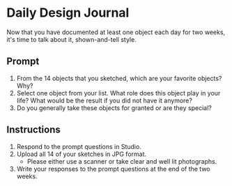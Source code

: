 # Daily Design Journal

Now that you have documented at least one object each day for two weeks, it's time to talk about it, shown-and-tell style.

## Prompt

1. From the 14 objects that you sketched, which are your favorite objects? Why?
2. Select one object from your list. What role does this object play in your life? What would be the result if you did not have it anymore?
3. Do you generally take these objects for granted or are they special?

## Instructions

1. Respond to the prompt questions in Studio.
2. Upload all 14 of your sketches in JPG format.
    - Please either use a scanner or take clear and well lit photographs.
2. Write your responses to the prompt questions at the end of the two weeks.


